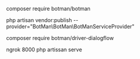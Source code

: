 composer require botman/botman

php artisan vendor:publish --provider="BotMan\BotMan\BotManServiceProvider"

composer require botman/driver-dialogflow

ngrok 8000 
php artissan serve 

